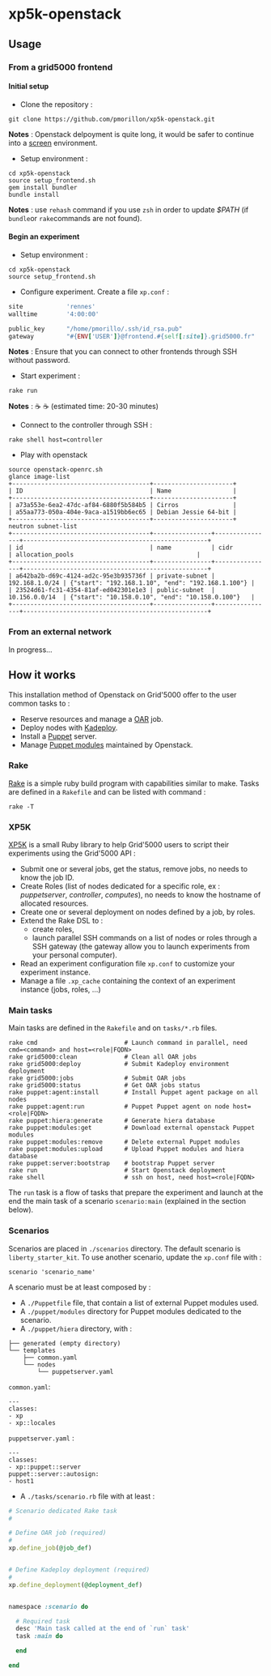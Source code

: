 # xp5k-openstack

## Usage

### From a grid5000 frontend

#### Initial setup

* Clone the repository :

```Shell
git clone https://github.com/pmorillon/xp5k-openstack.git
```

__Notes__ : Openstack delpoyment is quite long, it would be safer to continue into a [screen](https://www.gnu.org/software/screen/manual/screen.html) environment.

* Setup environment :

```Shell
cd xp5k-openstack
source setup_frontend.sh
gem install bundler
bundle install
```

__Notes__ : use `rehash` command if you use `zsh` in order to update _$PATH_ (if `bundle`or `rake`commands are not found).

#### Begin an experiment

* Setup environment :

```
cd xp5k-openstack
source setup_frontend.sh
```

* Configure experiment. Create a file `xp.conf` :

```Ruby
site            'rennes'
walltime        '4:00:00'

public_key      "/home/pmorillo/.ssh/id_rsa.pub"
gateway         "#{ENV['USER']}@frontend.#{self[:site]}.grid5000.fr"
```

__Notes__ : Ensure that you can connect to other frontends through SSH without password.

* Start experiment :

```Shell
rake run
```

__Notes__ : ☕️ ☕️ (estimated time: 20-30 minutes)

* Connect to the controller through SSH :

```Shell
rake shell host=controller
```

* Play with openstack

```Shell
source openstack-openrc.sh
glance image-list
+--------------------------------------+----------------------+
| ID                                   | Name                 |
+--------------------------------------+----------------------+
| a73a553e-6ea2-47dc-af84-6880f5b584b5 | Cirros               |
| a55aa773-050a-404e-9aca-a1519bb6ec65 | Debian Jessie 64-bit |
+--------------------------------------+----------------------+
neutron subnet-list
+--------------------------------------+----------------+----------------+---------------------------------------------------+
| id                                   | name           | cidr           | allocation_pools                                  |
+--------------------------------------+----------------+----------------+---------------------------------------------------+
| a642ba2b-d69c-4124-ad2c-95e3b935736f | private-subnet | 192.168.1.0/24 | {"start": "192.168.1.10", "end": "192.168.1.100"} |
| 23524d61-fc31-4354-81af-ed042301e1e3 | public-subnet  | 10.156.0.0/14  | {"start": "10.158.0.10", "end": "10.158.0.100"}   |
+--------------------------------------+----------------+----------------+---------------------------------------------------+
```

### From an external network

In progress...

## How it works

This installation method of Openstack on Grid'5000 offer to the user common tasks to :
* Reserve resources and manage a [OAR](https://oar.imag.fr) job.
* Deploy nodes with [Kadeploy](http://kadeploy3.gforge.inria.fr).
* Install a [Puppet](https://puppetlabs.com/puppet/what-is-puppet) server.
* Manage [Puppet modules](https://github.com/openstack/puppet-openstack-integration) maintained by Openstack.

### Rake

[Rake](http://rake.rubyforge.org) is a simple ruby build program with capabilities similar to make. Tasks are defined in a `Rakefile` and can be listed with command :

```
rake -T
```

### XP5K

[XP5K](https://github.com/pmorillon/xp5k) is a small Ruby library to help Grid'5000 users to script their experiments using the Grid'5000 API :
* Submit one or several jobs, get the status, remove jobs, no needs to know the job ID.
* Create Roles (list of nodes dedicated for a specific role, ex : _puppetserver_, _controller_, _computes_), no needs to know the hostname of allocated resources.
* Create one or several deployment on nodes defined by a job, by roles.
* Extend the Rake DSL to :
  * create roles,
  * launch parallel SSH commands on a list of nodes or roles through a SSH gateway (the gateway allow you to launch experiments from your personal computer).
* Read an experiment configuration file `xp.conf` to customize your experiment instance.
* Manage a file `.xp_cache` containing the context of an experiment instance (jobs, roles, ...)

### Main tasks

Main tasks are defined in the `Rakefile` and on `tasks/*.rb` files.

```
rake cmd                        # Launch command in parallel, need cmd=<command> and host=<role|FQDN>
rake grid5000:clean             # Clean all OAR jobs
rake grid5000:deploy            # Submit Kadeploy environment deployment
rake grid5000:jobs              # Submit OAR jobs
rake grid5000:status            # Get OAR jobs status
rake puppet:agent:install       # Install Puppet agent package on all nodes
rake puppet:agent:run           # Puppet Puppet agent on node host=<role|FQDN>
rake puppet:hiera:generate      # Generate hiera database
rake puppet:modules:get         # Download external openstack Puppet modules
rake puppet:modules:remove      # Delete external Puppet modules
rake puppet:modules:upload      # Upload Puppet modules and hiera database
rake puppet:server:bootstrap    # bootstrap Puppet server
rake run                        # Start Openstack deployment
rake shell                      # ssh on host, need host=<role|FQDN>
```

The `run` task is a flow of tasks that prepare the experiment and launch at the end the main task of a scenario `scenario:main` (explained in the section below).

### Scenarios

Scenarios are placed in `./scenarios` directory. The default scenario is `liberty_starter_kit`. To use another scenario, update the `xp.conf` file with :

```
scenario 'scenario_name'
```

A scenario must be at least composed by :
* A `./Puppetfile` file, that contain a list of external Puppet modules used.
* A `./puppet/modules` directory for Puppet modules dedicated to the scenario.
* A `./puppet/hiera` directory, with :

```
├── generated (empty directory)
└── templates
    ├── common.yaml
    └── nodes
        └── puppetserver.yaml
```

`common.yaml`:

```
---
classes:
- xp
- xp::locales
```

`puppetserver.yaml` :

```
---
classes:
- xp::puppet::server
puppet::server::autosign:
- host1
```

* A `./tasks/scenario.rb` file with at least :

```Ruby
# Scenario dedicated Rake task
#

# Define OAR job (required)
#
xp.define_job(@job_def)


# Define Kadeploy deployment (required)
#
xp.define_deployment(@deployment_def)


namespace :scenario do

  # Required task
  desc 'Main task called at the end of `run` task'
  task :main do

  end

end
```
